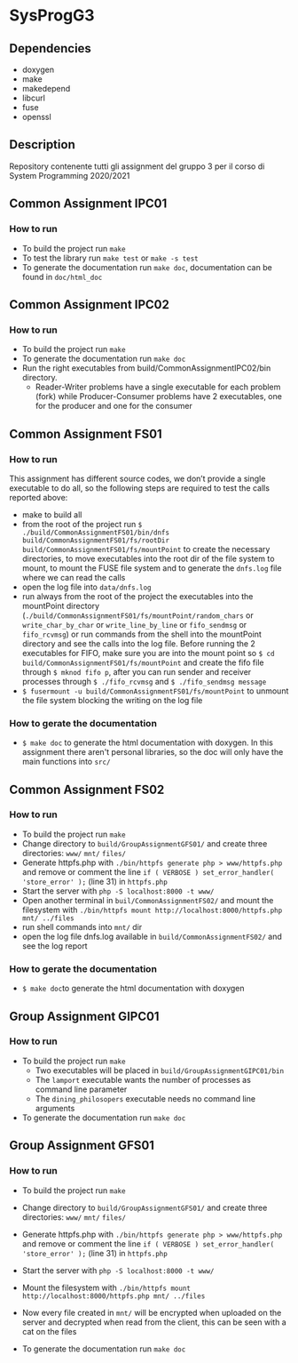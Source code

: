 # SysProgG3

## Dependencies

- doxygen
- make
- makedepend
- libcurl
- fuse
- openssl

## Description

Repository contenente tutti gli assignment del gruppo 3 per il corso di System Programming 2020/2021

## Common Assignment IPC01

### How to run

- To build the project run `make`
- To test the library run `make test` or `make -s test`
- To generate the documentation run `make doc`, documentation can be found in `doc/html_doc`

## Common Assignment IPC02

### How to run

- To build the project run `make`
- To generate the documentation run `make doc`
- Run the right executables from build/CommonAssignmentIPC02/bin directory.
    - Reader-Writer problems have a single executable for each problem (fork) while Producer-Consumer problems have 2 executables, one for the producer and one for the consumer

## Common Assignment FS01

### How to run
This assignment has different source codes, we don’t provide a single executable to do all, so the following steps are required to test the calls reported above:
- make to build all
- from the root of the project run `$ ./build/CommonAssignmentFS01/bin/dnfs build/CommonAssignmentFS01/fs/rootDir build/CommonAssignmentFS01/fs/mountPoint` to create the necessary directories, to move executables into the root dir of the file system to mount, to mount the FUSE file system and to generate the `dnfs.log` file where we can read the calls
- open the log file into `data/dnfs.log`
- run always from the root of the project the executables into the mountPoint directory (`./build/CommonAssignmentFS01/fs/mountPoint/random_chars` or `write_char_by_char` or `write_line_by_line` or `fifo_sendmsg` or `fifo_rcvmsg`) or run commands from the shell into the mountPoint directory and see the calls into the log file. 
Before running the 2 executables for FIFO, make sure you are into the mount point so `$ cd build/CommonAssignmentFS01/fs/mountPoint` and create the fifo file through `$ mknod fifo p`, after you can run sender and receiver processes through `$ ./fifo_rcvmsg` and `$ ./fifo_sendmsg message`
- `$ fusermount -u build/CommonAssignmentFS01/fs/mountPoint` to unmount the file system blocking the writing on the log file

### How to gerate the documentation
- `$ make doc` to generate the html documentation with doxygen. In this assignment there aren't personal libraries, so the doc will only have the main functions into `src/`

## Common Assignment FS02

### How to run
- To build the project run `make`
- Change directory to `build/GroupAssignmentGFS01/` and create three directories: `www/` `mnt/` `files/`
- Generate httpfs.php with `./bin/httpfs generate php > www/httpfs.php` and remove or comment the line  `if ( VERBOSE ) set_error_handler( 'store_error' );` (line 31) in `httpfs.php`
- Start the server with `php -S localhost:8000 -t www/`
- Open another terminal in `buil/CommonAssignmentFS02/` and mount the filesystem with `./bin/httpfs mount http://localhost:8000/httpfs.php mnt/ ../files`
- run shell commands into `mnt/` dir
- open the log file dnfs.log available in `build/CommonAssignmentFS02/` and see the log report

### How to gerate the documentation
- `$ make doc`to generate the html documentation with doxygen

## Group Assignment GIPC01

### How to run

- To build the project run `make`
    - Two executables will be placed in `build/GroupAssignmentGIPC01/bin`
    - The `lamport` executable wants the number of processes as command line parameter
    - The `dining_philosopers` executable needs no command line arguments
- To generate the documentation run `make doc`

## Group Assignment GFS01

### How to run

- To build the project run `make`
- Change directory to `build/GroupAssignmentGFS01/` and create three directories: `www/` `mnt/` `files/`
- Generate httpfs.php with `./bin/httpfs generate php > www/httpfs.php` and remove or comment the line  `if ( VERBOSE ) set_error_handler( 'store_error' );` (line 31) in `httpfs.php`
- Start the server with `php -S localhost:8000 -t www/`
- Mount the filesystem with `./bin/httpfs mount http://localhost:8000/httpfs.php mnt/ ../files`
- Now every file created in `mnt/` will be encrypted when uploaded on the server and decrypted when read from the client, this can be seen with a cat on the files

- To generate the documentation run `make doc`
